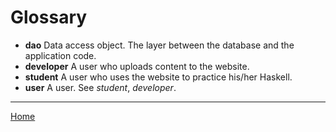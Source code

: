 # Glossary

* **dao** Data access object. The layer between the database and the application code.
* **developer** A user who uploads content to the website.
* **student** A user who uses the website to practice his/her Haskell.
* **user** A user. See *student*, *developer*.

---

[Home](home.html)
